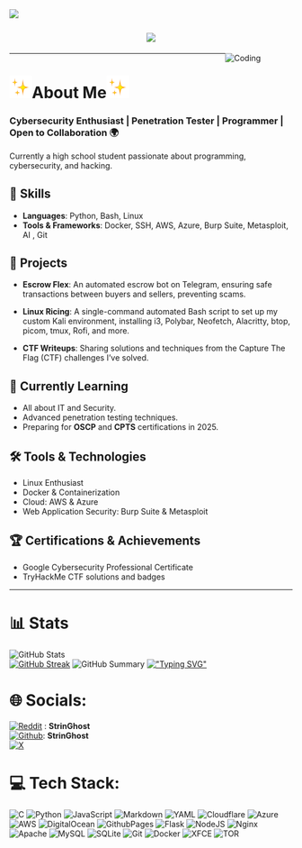 <img src="https://github.com/StrinGhost/StrinGhost/blob/main/%E2%98%86%20__Ghost.jpeg">
<h3 align="center"><img src="https://readme-typing-svg.herokuapp.com/?font=Righteous&size=100&center=true&vCenter=true&width=1600&height=150&duration=4000&lines=Hello+There!+StrinGhost+Here!+" /></h3>
<img align="right" alt="Coding" width="120" src="https://media.giphy.com/media/3oEjHWpiVIOGXT5l9m/giphy.gif">

---

 # <img width=40 src="https://github.com/StrinGhost/StrinGhost/blob/main/Sparkles.webp">**About Me**<img width=40 src="https://github.com/StrinGhost/StrinGhost/blob/main/Sparkles.webp">

### **Cybersecurity Enthusiast | Penetration Tester | Programmer  | Open to Collaboration 🌍** 

Currently a high school student passionate about programming, cybersecurity, and hacking.

## 🔧 Skills
- **Languages**: Python, Bash, Linux
- **Tools & Frameworks**: Docker, SSH, AWS, Azure, Burp Suite, Metasploit, AI , Git

## 🚀 Projects
- **Escrow Flex**: An automated escrow bot on Telegram, ensuring safe transactions between buyers and sellers, preventing scams.

- **Linux Ricing**: A single-command automated Bash script to set up my custom Kali environment, installing i3, Polybar, Neofetch, Alacritty, btop, picom, tmux, Rofi, and more.

- **CTF Writeups**: Sharing solutions and techniques from the Capture The Flag (CTF) challenges I’ve solved.
  
## 🌱 Currently Learning

- All about IT and Security.
- Advanced penetration testing techniques.
- Preparing for **OSCP** and **CPTS** certifications in 2025.

 ## 🛠️ Tools & Technologies
- Linux Enthusiast
- Docker & Containerization
- Cloud: AWS & Azure
- Web Application Security: Burp Suite & Metasploit

## 🏆 Certifications & Achievements
- Google Cybersecurity Professional Certificate
- TryHackMe CTF solutions and badges

---

# 📊 Stats

![GitHub Stats](http://github-profile-summary-cards.vercel.app/api/cards/stats?username=StrinGhost&theme=tokyonight)  
[![GitHub Streak](https://github-readme-streak-stats.herokuapp.com?user=StrinGhost&theme=tokyonight&hide_border=true&date_format=j%20M%5B%20Y%5D&card_width=480)](https://git.io/streak-stats)
![GitHub Summary](http://github-profile-summary-cards.vercel.app/api/cards/profile-details?username=StrinGhost&theme=tokyonight)
  [!["Typing SVG"](https://readme-typing-svg.herokuapp.com?font=Fantasque+Sans+Mono&weight=900&size=28&pause=1000&color=0e75b6&center=true&width=446&lines=Thank+you+for+visiting!+%F0%9F%91%8D)](https://git.io/typing-svg)
# 🌐 Socials:
[![Reddit](https://img.shields.io/badge/Reddit-%23FF4500.svg?logo=Reddit&logoColor=white)](https://reddit.com/user/StrinGhost) : **StrinGhost** <br>
[![Github](https://img.shields.io/badge/-Github-000?style=flat-square&logo=Github&logoColor=white&link=https://github.com/StrinGhost)](https://github.com/StrinGhost): **StrinGhost** <br>
[![X](https://img.shields.io/twitter/follow/StrinGhost)](https://x.com/StrinGhost) <br>

# 💻 Tech Stack:
![C](https://img.shields.io/badge/c-%2300599C.svg?style=for-the-badge&logo=c&logoColor=white) ![Python](https://img.shields.io/badge/python-3670A0?style=for-the-badge&logo=python&logoColor=ffdd54) ![JavaScript](https://img.shields.io/badge/javascript-%23323330.svg?style=for-the-badge&logo=javascript&logoColor=%23F7DF1E) ![Markdown](https://img.shields.io/badge/markdown-%23000000.svg?style=for-the-badge&logo=markdown&logoColor=white) ![YAML](https://img.shields.io/badge/yaml-%23ffffff.svg?style=for-the-badge&logo=yaml&logoColor=151515) ![Cloudflare](https://img.shields.io/badge/Cloudflare-F38020?style=for-the-badge&logo=Cloudflare&logoColor=white) ![Azure](https://img.shields.io/badge/azure-%230072C6.svg?style=for-the-badge&logo=microsoftazure&logoColor=white) ![AWS](https://img.shields.io/badge/AWS-%23FF9900.svg?style=for-the-badge&logo=amazon-aws&logoColor=white) ![DigitalOcean](https://img.shields.io/badge/DigitalOcean-%230167ff.svg?style=for-the-badge&logo=digitalOcean&logoColor=white) ![GithubPages](https://img.shields.io/badge/github%20pages-121013?style=for-the-badge&logo=github&logoColor=white) ![Flask](https://img.shields.io/badge/flask-%23000.svg?style=for-the-badge&logo=flask&logoColor=white) ![NodeJS](https://img.shields.io/badge/node.js-6DA55F?style=for-the-badge&logo=node.js&logoColor=white) ![Nginx](https://img.shields.io/badge/nginx-%23009639.svg?style=for-the-badge&logo=nginx&logoColor=white) ![Apache](https://img.shields.io/badge/apache-%23D42029.svg?style=for-the-badge&logo=apache&logoColor=white) ![MySQL](https://img.shields.io/badge/mysql-4479A1.svg?style=for-the-badge&logo=mysql&logoColor=white) ![SQLite](https://img.shields.io/badge/sqlite-%2307405e.svg?style=for-the-badge&logo=sqlite&logoColor=white) ![Git](https://img.shields.io/badge/git-%23F05033.svg?style=for-the-badge&logo=git&logoColor=white) ![Docker](https://img.shields.io/badge/docker-%230db7ed.svg?style=for-the-badge&logo=docker&logoColor=white) ![XFCE](https://img.shields.io/badge/XFCE-%232284F2.svg?style=for-the-badge&logo=xfce&logoColor=white) ![TOR](https://img.shields.io/badge/tor-%237E4798.svg?style=for-the-badge&logo=tor-project&logoColor=white)
